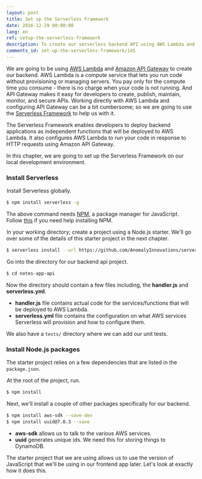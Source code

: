 ```yaml
---
layout: post
title: Set up the Serverless Framework
date: 2016-12-29 00:00:00
lang: en
ref: setup-the-serverless-framework
description: To create our serverless backend API using AWS Lambda and API Gateway, we are going to use the Serverless Framework (https://serverless.com). Serverless Framework helps developers build and manage serverless apps on AWS and other cloud providers. We can install the Serverless Framework CLI from it’s NPM package and use it to create a new Serverless Framework project.
comments_id: set-up-the-serverless-framework/145
---
```


We are going to be using [AWS Lambda](https://aws.amazon.com/lambda/) and [Amazon API Gateway](https://aws.amazon.com/api-gateway/) to create our backend. AWS Lambda is a compute service that lets you run code without provisioning or managing servers. You pay only for the compute time you consume - there is no charge when your code is not running. And API Gateway makes it easy for developers to create, publish, maintain, monitor, and secure APIs. Working directly with AWS Lambda and configuring API Gateway can be a bit cumbersome; so we are going to use the [Serverless Framework](https://serverless.com) to help us with it.

The Serverless Framework enables developers to deploy backend applications as independent functions that will be deployed to AWS Lambda. It also configures AWS Lambda to run your code in response to HTTP requests using Amazon API Gateway.

In this chapter, we are going to set up the Serverless Framework on our local development environment.

### Install Serverless

<img class="code-marker" src="/assets/s.png" />Install Serverless globally.

``` bash
$ npm install serverless -g
```

The above command needs [NPM](https://www.npmjs.com), a package manager for JavaScript. Follow [this](https://docs.npmjs.com/getting-started/installing-node) if you need help installing NPM.

<img class="code-marker" src="/assets/s.png" />In your working directory; create a project using a Node.js starter. We'll go over some of the details of this starter project in the next chapter.

``` bash
$ serverless install --url https://github.com/AnomalyInnovations/serverless-nodejs-starter --name notes-app-api
```

<img class="code-marker" src="/assets/s.png" />Go into the directory for our backend api project.

``` bash
$ cd notes-app-api
```

Now the directory should contain a few files including, the **handler.js** and **serverless.yml**.

- **handler.js** file contains actual code for the services/functions that will be deployed to AWS Lambda.
- **serverless.yml** file contains the configuration on what AWS services Serverless will provision and how to configure them.

We also have a `tests/` directory where we can add our unit tests.

### Install Node.js packages

The starter project relies on a few dependencies that are listed in the `package.json`.

<img class="code-marker" src="/assets/s.png" />At the root of the project, run.

``` bash
$ npm install
```

<img class="code-marker" src="/assets/s.png" />Next, we'll install a couple of other packages specifically for our backend.

``` bash
$ npm install aws-sdk --save-dev
$ npm install uuid@7.0.3 --save
```

- **aws-sdk** allows us to talk to the various AWS services.
- **uuid** generates unique ids. We need this for storing things to DynamoDB.

The starter project that we are using allows us to use the version of JavaScript that we'll be using in our frontend app later. Let's look at exactly how it does this.

